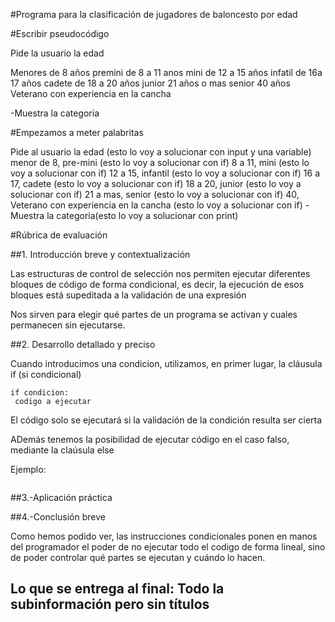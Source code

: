 #Programa para la clasificación de jugadores de baloncesto por edad

#Escribir pseudocódigo

Pide la usuario la edad

Menores de 8 años premini
de 8 a 11 anos mini
de 12 a 15 años infatil
de 16a 17 años cadete
de 18 a 20 años junior 
21 años o mas senior
40 años Veterano con experiencia en la cancha

-Muestra la categoria

#Empezamos a meter palabritas

Pide al usuario la edad (esto lo voy a solucionar con input y una variable)
menor de 8, pre-mini (esto lo voy a solucionar con if)
8 a 11, mini (esto lo voy a solucionar con if)
12 a 15, infantil (esto lo voy a solucionar con if)
16 a 17, cadete (esto lo voy a solucionar con if)
18 a 20, junior (esto lo voy a solucionar con if)
21 a mas, senior (esto lo voy a solucionar con if)
40, Veterano con experiencia en la cancha (esto lo voy a solucionar con if)
-Muestra la categoria(esto lo voy a solucionar con print)

#Rúbrica de evaluación

##1. Introducción breve y contextualización

Las estructuras de control de selección nos permiten ejecutar diferentes bloques de código de forma condicional, es decir, la ejecución de esos bloques está supeditada a la validación de una expresión

Nos sirven para elegir qué partes de un programa se activan y cuales permanecen sin ejecutarse.

##2. Desarrollo detallado y preciso

Cuando introducimos una condicion, utilizamos, en primer lugar, la cláusula if (si condicional)

```
if condicion:
 codigo a ejecutar
```
El código solo se ejecutará si la validación de la condición resulta ser cierta

ADemás tenemos la posibilidad de ejecutar código en el caso falso, mediante la claúsula else

Ejemplo:
```

```



##3.-Aplicación práctica


##4.-Conclusión breve

Como hemos podido ver, las instrucciones condicionales ponen en manos del programador el poder de no ejecutar todo el codigo de forma lineal, sino de poder controlar qué partes se ejecutan y cuándo lo hacen.

## Lo que se entrega al final: Todo la subinformación pero sin títulos
